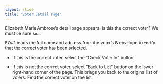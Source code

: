 ```yaml
---
layout: slide
title: "Voter Detail Page"
---
```


Elizabeth Marie Ambrose’s detail page appears.  Is this the correct voter?  We must be sure so…

EO#1 reads the full name and address from the voter’s B envelope to verify that the correct voter has been selected.

*  If this is the correct voter, select the "Check Voter In" button.

*  If this is not the correct voter, select "Back to List" button on the lower right-hand corner of the page.  This brings you back to the original list of voters.  Find the correct voter on the list.
